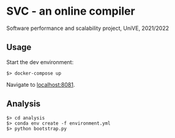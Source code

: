 # SVC - an online compiler

Software performance and scalability project, UniVE, 2021/2022

## Usage

Start the dev environment:

```shell
$> docker-compose up
```

Navigate to [localhost:8081](http://localhost:8081).

## Analysis


```shell
$> cd analysis
$> conda env create -f environment.yml
$> python bootstrap.py
```